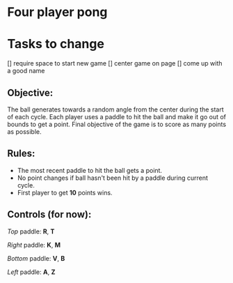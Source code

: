 # Four player pong

# Tasks to change
[] require space to start new game
[] center game on page
[] come up with a good name

## Objective:
The ball generates towards a random angle from the center during the start of each cycle. Each player uses a paddle to hit the ball and make it go out of bounds to get a point. Final objective of the game is to score as many points as possible.

## Rules: 
- The most recent paddle to hit the ball gets a point.
- No point changes if ball hasn't been hit by a paddle during current cycle.
- First player to get **10** points wins.

## Controls (for now):
_Top_ paddle: **R**, **T**

_Right_ paddle: **K**, **M**

_Bottom_ paddle: **V**, **B**

_Left_ paddle: **A**, **Z**

